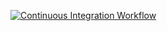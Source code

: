 
[![Continuous Integration Workflow](https://github.com/MrNeranjan/ci-cd-intro/actions/workflows/ci.yml/badge.svg)](https://github.com/MrNeranjan/ci-cd-intro/actions/workflows/ci.yml)
